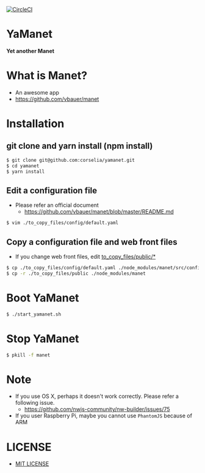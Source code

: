 [![CircleCI](https://circleci.com/gh/corselia/yamanet.svg?style=svg)](https://circleci.com/gh/corselia/yamanet)

# YaManet
**Yet another Manet**

# What is Manet?
- An awesome app
- https://github.com/vbauer/manet

# Installation

## git clone and yarn install (npm install)
```bash
$ git clone git@github.com:corselia/yamanet.git
$ cd yamanet
$ yarn install
```

## Edit a configuration file
- Please refer an official document
    - https://github.com/vbauer/manet/blob/master/README.md

```bash
$ vim ./to_copy_files/config/default.yaml
```

## Copy a configuration file and web front files
- If you change web front files, edit [to_copy_files/public/*](/to_copy_files/public)

```bash
$ cp ./to_copy_files/config/default.yaml ./node_modules/manet/src/config
$ cp -r ./to_copy_files/public ./node_modules/manet
```

# Boot YaManet
```bash
$ ./start_yamanet.sh
```

# Stop YaManet
```bash
$ pkill -f manet
```

# Note
- If you use OS X, perhaps it doesn't work correctly. Please refer a following issue.
    - https://github.com/nwjs-community/nw-builder/issues/75
- If you user Raspberry Pi, maybe you cannot use `PhantomJS` because of ARM

# LICENSE
- [MIT LICENSE](/LICENSE)
